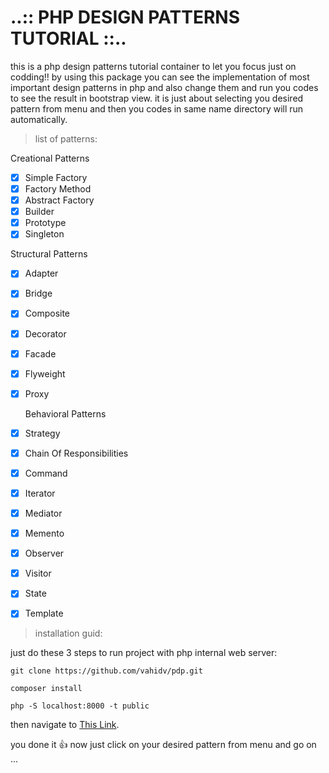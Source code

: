 # ..:: PHP DESIGN PATTERNS TUTORIAL ::..

this is a php design patterns tutorial container to let you focus just on codding!!
by using this package you can see the implementation of most important design patterns in php and also change them and run you codes to see the result in bootstrap view.
it is just about selecting you desired pattern from menu and then you codes in same name directory will run automatically.


> list of patterns: 

  Creational Patterns
  - [X] Simple Factory
  - [X] Factory Method
  - [X] Abstract Factory
  - [X] Builder
  - [X] Prototype
  - [X] Singleton
  
  Structural Patterns
  - [X] Adapter
  - [X] Bridge
  - [X] Composite
  - [X] Decorator
  - [X] Facade
  - [X] Flyweight
  - [X] Proxy
    
    Behavioral Patterns
  - [X] Strategy    
  - [X] Chain Of Responsibilities
  - [X] Command
  - [X] Iterator
  - [X] Mediator
  - [X] Memento
  - [X] Observer
  - [X] Visitor
  - [X] State
  - [X] Template
  
> installation guid: 

 just do these 3 steps to run project with php internal web server:
  ```
 git clone https://github.com/vahidv/pdp.git
 
 composer install
 
 php -S localhost:8000 -t public
  ```   
 then navigate to [This Link](http://localhost:8000/public).
    
 you done it :+1: now just click on your desired pattern from menu and go on ...
          
